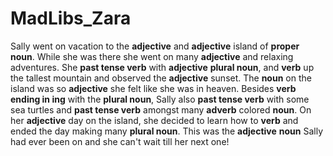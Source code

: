 # MadLibs_Zara
Sally went on vacation to the __adjective__ and __adjective__ island of __proper noun__. While she was there she went on many __adjective__ and relaxing adventures. She __past tense verb__ with __adjective__ __plural noun__, and __verb__ up the tallest mountain and observed the __adjective__ sunset. The __noun__ on the island was so __adjective__ she felt like she was in heaven. Besides __verb ending in ing__ with the __plural noun__, Sally also __past tense verb__ with some sea turtles and __past tense verb__ amongst many __adverb__ colored __noun__. On her __adjective__ day on the island, she decided to learn how to __verb__ and ended the day making many __plural noun__. This was the __adjective__ __noun__ Sally had ever been on and she can't wait till her next one!
